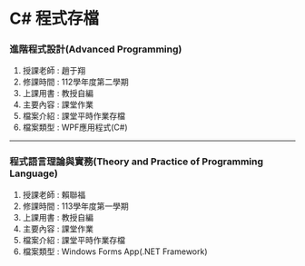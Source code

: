 # C# 程式存檔

### 進階程式設計(Advanced Programming)
1. 授課老師 : 趙于翔
2. 修課時間 : 112學年度第二學期
3. 上課用書 : 教授自編
4. 主要內容 : 課堂作業
5. 檔案介紹 : 課堂平時作業存檔
6. 檔案類型 : WPF應用程式(C#)

---

### 程式語言理論與實務(Theory and Practice of Programming Language)
1. 授課老師 : 賴聯福
2. 修課時間 : 113學年度第一學期
3. 上課用書 : 教授自編
4. 主要內容 : 課堂作業
5. 檔案介紹 : 課堂平時作業存檔
6. 檔案類型 : Windows Forms App(.NET Framework)